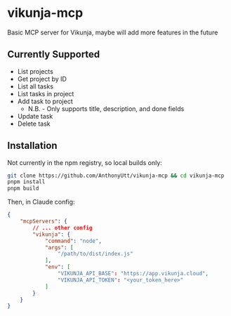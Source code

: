 # vikunja-mcp

Basic MCP server for Vikunja, maybe will add more features in the future

## Currently Supported
- List projects
- Get project by ID
- List all tasks
- List tasks in project
- Add task to project
    - N.B. - Only supports title, description, and done fields
- Update task
- Delete task

## Installation
Not currently in the npm registry, so local builds only:
```bash
git clone https://github.com/AnthonyUtt/vikunja-mcp && cd vikunja-mcp
pnpm install
pnpm build
```
Then, in Claude config:
```json
{
    "mcpServers": {
        // ... other config
        "vikunja": {
            "command": "node",
            "args": [
                "/path/to/dist/index.js"
            ],
            "env": [
                "VIKUNJA_API_BASE": "https://app.vikunja.cloud",
                "VIKUNJA_API_TOKEN": "<your_token_here>"
            ]
        }
    }
}
```
